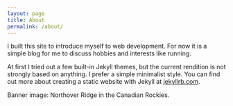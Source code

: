 ```yaml
---
layout: page
title: About
permalink: /about/
---
```


I built this site to introduce myself to web development. For now it is a simple blog for me to discuss hobbies and interests like running.

At first I tried out a few built-in Jekyll themes, but the current rendition is not strongly based on anything. I prefer a simple minimalist style. You can find out more about creating a static website with Jekyll at [jekyllrb.com](https://jekyllrb.com/).

Banner image: Northover Ridge in the Canadian Rockies.